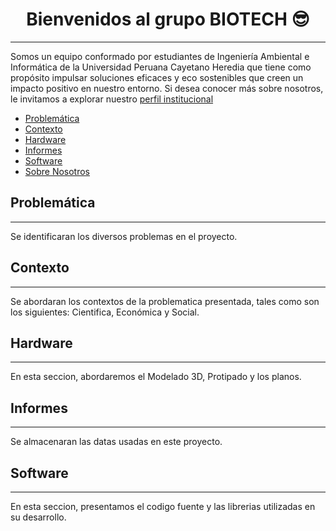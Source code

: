 <h1 align="center">Bienvenidos al grupo BIOTECH 😎</h1>

---
Somos un equipo conformado por estudiantes de Ingeniería Ambiental e Informática de la Universidad Peruana Cayetano Heredia que tiene como propósito impulsar soluciones eficaces y eco sostenibles que creen un impacto positivo en nuestro entorno.
Si desea conocer más sobre nosotros, le invitamos a explorar nuestro
<a href="https://github.com/stephany-toribio/Repositorio-BioTech/blob/main/FdD/Entregables/sobre_nosotros.md" target="_blank">perfil institucional</a>

- [Problemática](#problemática)
- [Contexto](#contexto)
- [Hardware](#hardware)
- [Informes](#informes)
- [Software](#software)
- [Sobre Nosotros](#sobre-nosotros)

## Problemática
---
Se identificaran los diversos problemas en el proyecto.

## Contexto
---
Se abordaran los contextos de la problematica presentada, tales como son los siguientes: Cientifica, Económica y Social.

## Hardware
---
En esta seccion, abordaremos el Modelado 3D, Protipado y los planos.

## Informes
---
Se almacenaran las datas usadas en este proyecto.

## Software
---
En esta seccion, presentamos el codigo fuente y las librerias utilizadas en su desarrollo.
